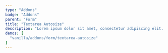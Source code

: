 ```yaml
---
type: "Addons"
badge: "Addons"
parent: "Form"
title: "Textarea Autosize"
description: "Lorem ipsum dolor sit amet, consectetur adipiscing elit. Nunc tempus laoreet leo sit amet iaculis."
demos: [
  "vanilla/addons/form/textarea-autosize"
]
---
```

